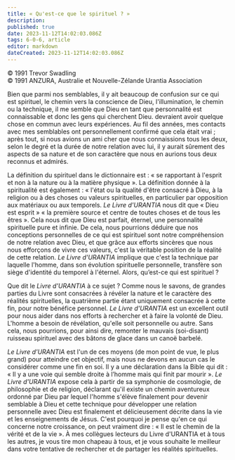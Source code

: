 ```yaml
---
title: « Qu'est-ce que le spirituel ? »
description: 
published: true
date: 2023-11-12T14:02:03.086Z
tags: 6-0-6, article
editor: markdown
dateCreated: 2023-11-12T14:02:03.086Z
---
```



<p class="v-card v-sheet theme--light grey lighten-3 px-2 py-1">© 1991 Trevor Swadling<br>© 1991 ANZURA, Australie et Nouvelle-Zélande Urantia Association</p>


Bien que parmi nos semblables, il y ait beaucoup de confusion sur ce qui est spirituel, le chemin vers la conscience de Dieu, l'illumination, le chemin ou la technique, il me semble que Dieu en tant que personnalité est connaissable et donc les gens qui cherchent Dieu. devraient avoir quelque chose en commun avec leurs expériences. Au fil des années, mes contacts avec mes semblables ont personnellement confirmé que cela était vrai ; après tout, si nous avions un ami cher que nous connaissions tous les deux, selon le degré et la durée de notre relation avec lui, il y aurait sûrement des aspects de sa nature et de son caractère que nous en aurions tous deux reconnus et admirés.

La définition du spirituel dans le dictionnaire est : « se rapportant à l'esprit et non à la nature ou à la matière physique ». La définition donnée à la spiritualité est également : « l'état ou la qualité d'être consacré à Dieu, à la religion ou à des choses ou valeurs spirituelles, en particulier par opposition aux matériaux ou aux temporels. _Le Livre d'URANTIA_ nous dit que « Dieu est esprit » « la première source et centre de toutes choses et de tous les êtres ». Cela nous dit que Dieu est parfait, éternel, une personnalité spirituelle pure et infinie. De cela, nous pourrions déduire que nos conceptions personnelles de ce qui est spirituel sont notre compréhension de notre relation avec Dieu, et que grâce aux efforts sincères que nous nous efforçons de vivre ces valeurs, c'est la véritable position de la réalité de cette relation. _Le Livre d'URANTIA_ implique que c'est la technique par laquelle l'homme, dans son évolution spirituelle personnelle, transfère son siège d'identité du temporel à l'éternel. Alors, qu’est-ce qui est spirituel ?

Que dit le _Livre d'URANTIA_ à ce sujet ? Comme nous le savons, de grandes parties du Livre sont consacrées à révéler la nature et le caractère des réalités spirituelles, la quatrième partie étant uniquement consacrée à cette fin, pour notre bénéfice personnel. _Le Livre d'URANTIA_ est un excellent outil pour nous aider dans nos efforts à rechercher et à faire la volonté de Dieu. L'homme a besoin de révélation, qu'elle soit personnelle ou autre. Sans cela, nous pourrions, pour ainsi dire, remonter le mauvais (soi-disant) ruisseau spirituel avec des bâtons de glace dans un canoë barbelé.

_Le Livre d'URANTIA_ est l'un de ces moyens (de mon point de vue, le plus grand) pour atteindre cet objectif, mais nous ne devons en aucun cas le considérer comme une fin en soi. Il y a une déclaration dans la Bible qui dit : « Il y a une voie qui semble droite à l’homme mais qui finit par mourir ». _Le Livre d'URANTIA_ expose cela à partir de sa symphonie de cosmologie, de philosophie et de religion, déclarant qu'il existe un chemin aventureux ordonné par Dieu par lequel l'homme s'élève finalement pour devenir semblable à Dieu et cette technique pour développer une relation personnelle avec Dieu est finalement et délicieusement décrite dans la vie et les enseignements de Jésus. C'est pourquoi je pense qu'en ce qui concerne notre croissance, on peut vraiment dire : « Il est le chemin de la vérité et de la vie ». À mes collègues lecteurs du Livre d'URANTIA et à tous les autres, je vous tire mon chapeau à tous, et je vous souhaite le meilleur dans votre tentative de rechercher et de partager les réalités spirituelles.

